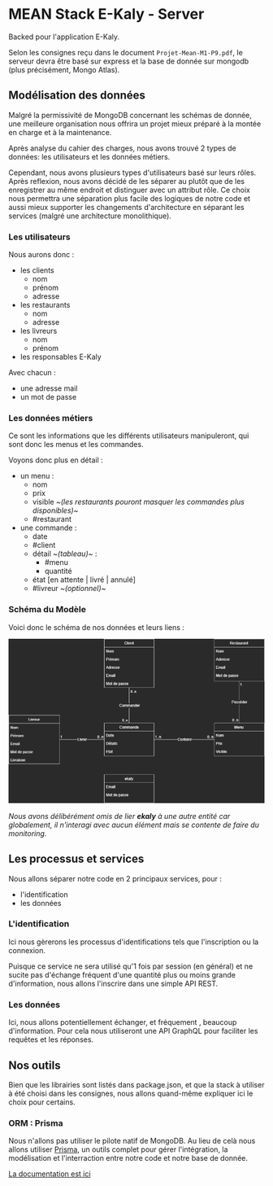 # MEAN Stack E-Kaly - Server

Backed pour l'application E-Kaly.

Selon les consignes reçu dans le document `Projet-Mean-M1-P9.pdf`, le serveur devra être basé sur express et la base de donnée sur mongodb (plus précisément, Mongo Atlas).

## Modélisation des données

Malgré la permissivité de MongoDB concernant les schémas de donnée, une meilleure organisation nous offrira un projet mieux préparé à la montée en charge et à la maintenance.

Après analyse du cahier des charges, nous avons trouvé 2 types de données: les utilisateurs et les données métiers.

Cependant, nous avons plusieurs types d'utilisateurs basé sur leurs rôles. Après reflexion, nous avons décidé de les séparer au plutôt que de les enregistrer au même endroit et distinguer avec un attribut rôle. Ce choix nous permettra une séparation plus facile des logiques de notre code et aussi mieux supporter les changements d'architecture en séparant les services (malgré une architecture monolithique).

### Les utilisateurs

Nous aurons donc :

- les clients
  - nom
  - prénom
  - adresse
- les restaurants
  - nom
  - adresse
- les livreurs
  - nom
  - prénom
- les responsables E-Kaly

Avec chacun :

- une adresse mail
- un mot de passe

### Les données métiers

Ce sont les informations que les différents utilisateurs manipuleront, qui sont donc les menus et les commandes.

Voyons donc plus en détail :

- un menu :
  - nom
  - prix
  - visible *~(les restaurants pouront masquer les commandes plus disponibles)~*
  - #restaurant
- une commande :
  - date  
  - #client
  - détail *~(tableau)~* :
    - #menu
    - quantité
  - état [en attente | livré | annulé]
  - #livreur *~(optionnel)~*

### Schéma du Modèle

Voici donc le schéma de nos données et leurs liens :

![Dans .model/Données.png](../.model/Données.png)

*Nous avons délibérément omis de lier **ekaly** à une autre entité car globalement, il n'interagi avec aucun élément mais se contente de faire du monitoring.*

## Les processus et services

Nous allons séparer notre code en 2 principaux services, pour :

- l'identification
- les données

### L'identification

Ici nous gèrerons les processus d'identifications tels que l'inscription ou la connexion.

Puisque ce service ne sera utilisé qu'1 fois par session (en général) et ne sucite pas d'échange fréquent d'une quantité plus ou moins grande d'information, nous allons l'inscrire dans une simple API REST.

### Les données

Ici, nous allons potentiellement échanger, et fréquement , beaucoup d'information. Pour cela nous utiliseront une API GraphQL pour faciliter les requêtes et les réponses.

## Nos outils

Bien que les librairies sont listés dans package.json, et que la stack à utiliser à été choisi dans les consignes, nous allons quand-même expliquer ici le choix pour certains.

### ORM : Prisma

Nous n'allons pas utiliser le pilote natif de MongoDB. Au lieu de celà nous allons utiliser [Prisma](https://www.prisma.io/), un outils complet pour gérer l'intégration, la modélisation et l'interraction entre notre code et notre base de donnée.

[La documentation est ici](https://www.prisma.io/docs/)